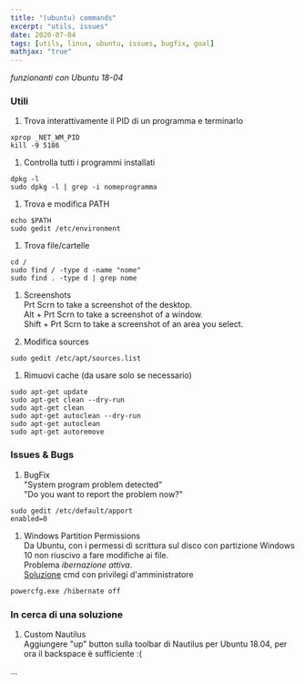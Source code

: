 ```yaml
---
title: "(ubuntu) commands"
excerpt: "utils, issues"
date: 2020-07-04
tags: [utils, linux, ubuntu, issues, bugfix, goal]
mathjax: "true"
---
```


*funzionanti con Ubuntu 18-04*  

### Utili
1. Trova interattivamente il PID di un programma e terminarlo  
```console
xprop _NET_WM_PID
kill -9 5186
```

1. Controlla tutti i programmi installati  
```console
dpkg -l
sudo dpkg -l | grep -i nomeprogramma
```

1. Trova e modifica PATH  
```console
echo $PATH
sudo gedit /etc/environment
```

1. Trova file/cartelle  
```console
cd /
sudo find / -type d -name "nome"
sudo find . -type d | grep nome
```

1. Screenshots  
Prt Scrn to take a screenshot of the desktop.  
Alt + Prt Scrn to take a screenshot of a window.  
Shift + Prt Scrn to take a screenshot of an area you select.  

1. Modifica sources  
```console
sudo gedit /etc/apt/sources.list
```

1. Rimuovi cache (da usare solo se necessario)  
```console
sudo apt-get update
sudo apt-get clean --dry-run
sudo apt-get clean
sudo apt-get autoclean --dry-run
sudo apt-get autoclean
sudo apt-get autoremove
```


### Issues & Bugs
1. BugFix  
"System program problem detected"  
"Do you want to report the problem now?"  
```console
sudo gedit /etc/default/apport
enabled=0
```

1. Windows Partition Permissions  
Da Ubuntu, con i permessi di scrittura sul disco con partizione Windows 10 non riuscivo a fare modifiche ai file.  
Problema *ibernazione attiva*.  
[Soluzione](https://support.microsoft.com/it-it/help/920730/how-to-disable-and-re-enable-hibernation-on-a-computer-that-is-running) cmd con privilegi d'amministratore  
```bash
powercfg.exe /hibernate off
```





### In cerca di una soluzione
1. Custom Nautilus  
Aggiungere "up" button sulla toolbar di Nautilus per Ubuntu 18.04, per ora il backspace è sufficiente :(



...
